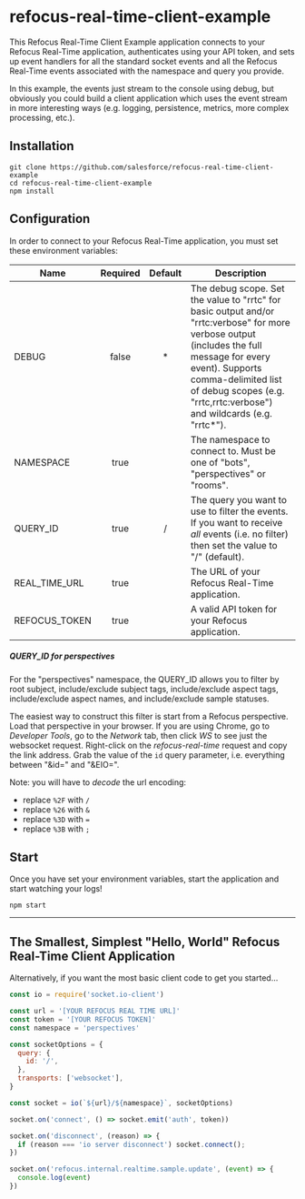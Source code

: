 # refocus-real-time-client-example

This Refocus Real-Time Client Example application connects to your Refocus Real-Time application, authenticates using your API token, and sets up event handlers for all the standard socket events and all the Refocus Real-Time events associated with the namespace and query you provide.

In this example, the events just stream to the console using debug, but obviously you could build a client application which uses the event stream in more interesting ways (e.g. logging, persistence, metrics, more complex processing, etc.).

## Installation

```
git clone https://github.com/salesforce/refocus-real-time-client-example
cd refocus-real-time-client-example
npm install
```

## Configuration

In order to connect to your Refocus Real-Time application, you must set these environment variables:

| Name | Required | Default | Description |
| --- | :---: | :---: | --- |
| DEBUG | false | * | The debug scope. Set the value to "rrtc" for basic output and/or "rrtc:verbose" for more verbose output (includes the full message for every event). Supports comma-delimited list of debug scopes (e.g. "rrtc,rrtc:verbose") and wildcards (e.g. "rrtc*"). |
| NAMESPACE | true | | The namespace to connect to. Must be one of "bots", "perspectives" or "rooms". |
| QUERY_ID | true | / | The query you want to use to filter the events. If you want to receive *all* events (i.e. no filter) then set the value to "/" (default). |
| REAL_TIME_URL | true | | The URL of your Refocus Real-Time application. |
| REFOCUS_TOKEN | true | | A valid API token for your Refocus application. |

##### QUERY_ID for perspectives

For the "perspectives" namespace, the QUERY_ID allows you to filter by root subject, include/exclude subject tags, include/exclude aspect tags, include/exclude aspect names, and include/exclude sample statuses.

The easiest way to construct this filter is start from a Refocus perspective. Load that perspective in your browser. If you are using Chrome, go to *Developer Tools*, go to the *Network* tab, then click *WS* to see just the websocket request. Right-click on the *refocus-real-time* request and copy the link address. Grab the value of the `id` query parameter, i.e. everything between "&id=" and "&EIO=".

Note: you will have to *decode* the url encoding:
- replace `%2F` with `/`
- replace `%26` with `&`
- replace `%3D` with `=`
- replace `%3B` with `;`    

## Start

Once you have set your environment variables, start the application and start watching your logs!

```
npm start
```

------

## The Smallest, Simplest "Hello, World" Refocus Real-Time Client Application

Alternatively, if you want the most basic client code to get you started...

```javascript
const io = require('socket.io-client')

const url = '[YOUR REFOCUS REAL TIME URL]'
const token = '[YOUR REFOCUS TOKEN]'
const namespace = 'perspectives'

const socketOptions = {
  query: {
    id: '/',
  },
  transports: ['websocket'],
}

const socket = io(`${url}/${namespace}`, socketOptions)

socket.on('connect', () => socket.emit('auth', token))

socket.on('disconnect', (reason) => {
  if (reason === 'io server disconnect') socket.connect();
})

socket.on('refocus.internal.realtime.sample.update', (event) => {
  console.log(event)
})
```

